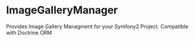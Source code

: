ImageGalleryManager
===================

Provides Image Gallery Managment for your Symfony2 Project. Compatible with Doctrine ORM
